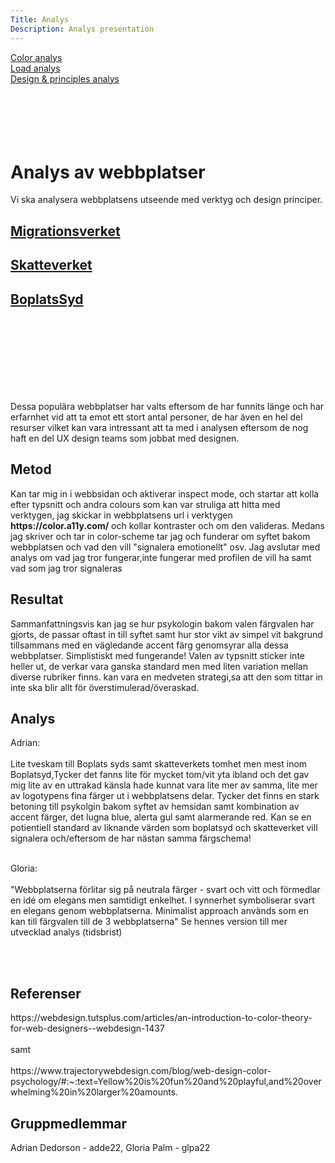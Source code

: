 ```yaml
---
Title: Analys
Description: Analys presentation
---
```


<div class="main" role="main">
    <div class = "technology">
    <div class = flex-container2

  <aside>
  <div class="Color"><a href = "/~adde22/dbwebb-kurser/design/me/portfolio/analysis/01_colors">Color analys</a>
  </div>
  <div class="Load"><a href = "/~adde22/dbwebb-kurser/design/me/portfolio/analysis/02_load">Load analys</a>
  </div>
  <div class="Design"><a href = "/~adde22/dbwebb-kurser/design/me/portfolio/analysis/03_design_principles">Design & principles analys</a>
</a>
</aside>
</div>
</div>
<br>
<br>
<br>
<br>
<br>
<h1> Analys av webbplatser </h1>

<p>Vi ska analysera webbplatsens utseende med verktyg och design principer.</p>

<h2 class= "titel"><a href ="https://www.migrationsverket.se/">Migrationsverket         </a></h2>
<h2 class = "titel"><a href ="https://www.skatteverket.se/privat.4.76a43be412206334b89800052864.html">Skatteverket      </a></h2> 
<h2 class = "titel"><a href ="https://www.boplatssyd.se/">BoplatsSyd</a></h2> <br><br><br><br><br><br><br>

<p>Dessa populära webbplatser har valts eftersom de har funnits länge och har erfarnhet vid att ta emot ett stort antal personer, de har även en hel del resurser vilket kan vara intressant att ta med i analysen eftersom de nog haft en del UX design teams som jobbat med designen.</p>

<h2> Metod </h2>

<p>Kan tar mig in i webbsidan och aktiverar inspect mode, och startar att kolla efter typsnitt och andra colours som kan var struliga att hitta med verktygen, jag skickar in webbplatsens url i verktygen <b>https://color.a11y.com/</b> och kollar kontraster och om den valideras. Medans jag skriver och tar in color-scheme tar jag och funderar om syftet bakom webbplatsen och vad den vill "signalera emotionellt" osv. Jag avslutar med analys om vad jag tror fungerar,inte fungerar med profilen de vill ha samt vad som jag tror signaleras </p>

<h2> Resultat </h2>

<p>Sammanfattningsvis kan jag se hur psykologin bakom valen färgvalen har gjorts, de passar oftast in till syftet samt hur stor vikt av simpel vit bakgrund tillsammans med en vägledande accent färg genomsyrar alla dessa webbplatser. Simplistiskt med fungerande! Valen av typsnitt sticker inte heller ut, de verkar vara ganska standard men med liten variation mellan diverse rubriker finns. kan vara en medveten strategi,sa att den som tittar in inte ska blir allt för överstimulerad/överaskad. </p>

<h2> Analys </h2>  
 
<p>Adrian:<br> <br> Lite tveskam till Boplats syds samt skatteverkets tomhet men mest inom Boplatsyd,Tycker det fanns lite för mycket tom/vit yta ibland och det gav mig lite av en uttrakad känsla hade kunnat vara lite mer av samma, lite mer av logotypens fina färger ut i webbplatsens delar. Tycker det finns en stark betoning till psykolgin bakom syftet av hemsidan samt kombination av accent färger, det lugna blue, alerta gul samt alarmerande red. Kan se en potientiell standard av liknande värden som boplatsyd och skatteverket vill signalera och/eftersom de har nästan samma färgschema!<br> <br>

Gloria: <br> <br>
"Webbplatserna förlitar sig på neutrala färger - svart och vitt och förmedlar en idé om elegans men samtidigt enkelhet. I synnerhet symboliserar svart en elegans genom webbplatserna.
Minimalist approach används som en kan till färgvalen till de 3 webbplatserna" Se hennes version till mer utvecklad analys (tidsbrist)

<br><br>

</p>

<h2>  Referenser </h2>

<p>
https://webdesign.tutsplus.com/articles/an-introduction-to-color-theory-for-web-designers--webdesign-1437<br> <br> samt
<br> <br>
https://www.trajectorywebdesign.com/blog/web-design-color-psychology/#:~:text=Yellow%20is%20fun%20and%20playful,and%20overwhelming%20in%20larger%20amounts.</p>

<h2> Gruppmedlemmar</h2>

<p>Adrian Dedorson - adde22, Gloria Palm - glpa22</p>

